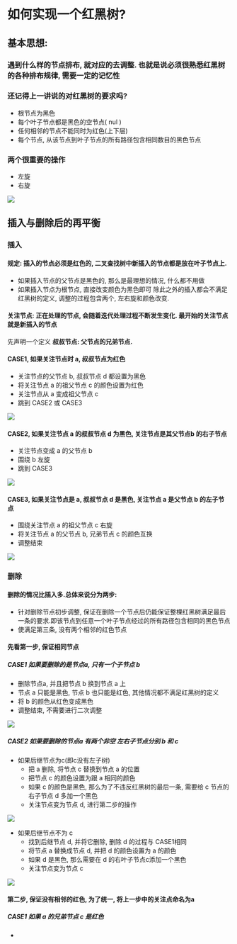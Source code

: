 # 如何实现一个红黑树?

## 基本思想:

### 遇到什么样的节点排布, 就对应的去调整. 也就是说必须很熟悉红黑树的各种排布规律, 需要一定的记忆性

### 还记得上一讲说的对红黑树的要求吗?

- 根节点为黑色
- 每个叶子节点都是黑色的空节点( nul )
- 任何相邻的节点不能同时为红色(上下层)
- 每个节点, 从该节点到叶子节点的所有路径包含相同数目的黑色节点

### 两个很重要的操作
- 左旋
- 右旋

![](./img/left_right.jpg)

## 插入与删除后的再平衡

### 插入

#### 规定: 插入的节点必须是红色的, 二叉查找树中新插入的节点都是放在叶子节点上.
- 如果插入节点的父节点是黑色的, 那么是最理想的情况, 什么都不用做
- 如果插入节点为根节点, 直接改变颜色为黑色即可
除此之外的插入都会不满足红黑树的定义, 调整的过程包含两个, 左右旋和颜色改变.

#### 关注节点: 正在处理的节点, 会随着迭代处理过程不断发生变化. 最开始的关注节点就是新插入的节点

先声明一个定义 **叔叔节点: 父节点的兄弟节点.** 

#### CASE1, 如果关注节点时 a, 叔叔节点为红色

- 关注节点的父节点 b, 叔叔节点 d 都设置为黑色
- 将关注节点 a 的祖父节点 c 的颜色设置为红色
- 关注节点从 a 变成祖父节点 c
- 跳到 CASE2 或 CASE3

![](./img/CASE1.jpg)

#### CASE2, 如果关注节点 a 的叔叔节点 d 为黑色, 关注节点是其父节点b 的右子节点

- 关注节点变成 a 的父节点 b
- 围绕 b 左旋
- 跳到 CASE3

![](./img/CASE2.jpg)

#### CASE3, 如果关注节点是 a, 叔叔节点 d 是黑色, 关注节点 a 是父节点 b 的左子节点

- 围绕关注节点 a 的祖父节点 c 右旋
- 将关注节点 a 的父节点 b, 兄弟节点 c 的颜色互换
- 调整结束

![](./img/CASE3.jpg)

### 删除

#### 删除的情况比插入多.总体来说分为两步: 

- 针对删除节点初步调整, 保证在删除一个节点后仍能保证整棵红黑树满足最后一条的要求.即该节点到任意一个叶子节点经过的所有路径包含相同的黑色节点
- 使满足第三条, 没有两个相邻的红色节点

#### 先看第一步, 保证相同节点
##### CASE1 如果要删除的是节点a, 只有一个子节点 b
- 删除节点a, 并且把节点 b 换到节点 a 上
- 节点 a 只能是黑色, 节点 b 也只能是红色, 其他情况都不满足红黑树的定义
- 将 b 的颜色从红色变成黑色
- 调整结束, 不需要进行二次调整

![](./img/DELETE_CASE1-1.jpg)

##### CASE2 如果要删除的节点a 有两个非空 左右子节点分别 b 和 c
- 如果后继节点为c(即c没有左子树)
  - 把 a 删除, 将节点 c 替换到节点 a 的位置
  - 把节点 c 的颜色设置为跟 a 相同的颜色
  - 如果 c 的颜色是黑色, 那么为了不违反红黑树的最后一条, 需要给 c 节点的右子节点 d 多加一个黑色
  - 关注节点变为节点 d, 进行第二步的操作

![](./img/DELETE_CASE1-2.jpg)

- 如果后继节点不为 c
  - 找到后继节点 d, 并将它删除, 删除 d 的过程与 CASE1相同
  - 将节点 a 替换成节点 d, 并把 d 的颜色设置为 a 的颜色
  - 如果 d 是黑色, 那么需要在 d 的右叶子节点c添加一个黑色
  - 关注节点变为节点 c

![](./img/DELETE_CASE1-3.jpg)


#### 第二步, 保证没有相邻的红色, 为了统一, 将上一步中的关注点命名为a
##### CASE1 如果 a 的兄弟节点 c 是红色
- 